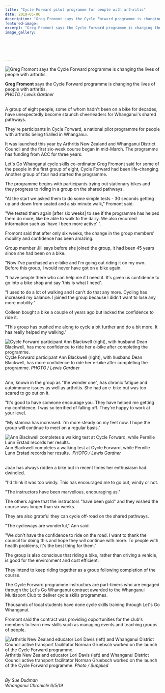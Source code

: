 ```yaml
---
title: "Cycle Forward pilot programme for people with arthritis"
date: 2019-05-06
description: "Greg Fromont says the Cycle Forward programme is changing the lives of people with arthritis..."
featured-image: 
excerpt: "Greg Fromont says the Cycle Forward programme is changing the lives of people with arthritis."
image_gallery:
	
	
	
	
	
---
```


<p><img src="https://www.nzherald.co.nz/resizer/xhst9GiKstvib07cCJzl0PtEtTI=/620x349/smart/filters:quality(70)/arc-anglerfish-syd-prod-nzme.s3.amazonaws.com/public/MRIATWP5BFB3FKDHMMDKJUGTAY.jpg" alt="Greg Fromont says the Cycle Forward programme is changing the lives of people with arthritis." /></p>
<p><span><strong>Greg Fromont</strong> says the Cycle Forward programme is changing the lives of people with arthritis.</span><br /><em>PHOTO / Lewis Gardner</em></p>
<p><br />A group of eight people, some of whom hadn't been on a bike for decades, have unexpectedly become staunch cheerleaders for Whanganui's shared pathways.</p>
<p>They're participants in Cycle Forward, a national pilot programme for people with arthritis being trialled in Whanganui.</p>
<p>It was launched this year by Arthritis New Zealand and Whanganui District Council and the first six-week course began in mid-March. The programme has funding from ACC for three years.</p>
<p><span class="ellipsis">Let's Go Whanganui cycle skills co-ordinator Greg Fromont said for some of the people in the first group of eight, Cycle Forward had been life-changing. Another group of four</span>&nbsp;<span>had started the programme.</span></p>
<p>The programme begins with participants trying out stationary bikes and they progress to riding in a group on the shared pathways.</p>
<p>"At the start we asked them to do some simple tests - 30 seconds getting up and down from seated and a six minute walk," Fromont said.</p>
<p>"We tested them again [after six weeks] to see if the programme has helped them do more, like be able to walk to the dairy. We also recorded information such as 'have I been more active' ".</p>
<p>Fromont said that after only six weeks, the change in the group members' mobility and confidence has been amazing.</p>
<p>Group member Jill says before she joined the group, it had been 45 years since she had been on a bike.</p>
<p>"Now I've purchased an e-bike and I'm going out riding it on my own. Before this group, I would never have got on a bike again.</p>
<p>"I have people there who can help me if I need it. It's given us confidence to go into a bike shop and say 'this is what I need'.</p>
<p>"I used to do a lot of walking and I can't do that any more. Cycling has increased my balance. I joined the group because I didn't want to lose any more mobility."</p>
<p>Colleen bought a bike a couple of years ago but lacked the confidence to ride it.</p>
<p>"This group has pushed me along to cycle a bit further and do a bit more. It has really helped my walking."</p>
<p><span><img src="https://www.nzherald.co.nz/resizer/VeFleOtlZVRe7LlqAAuXWVi6zEE=/620x411/smart/filters:quality(70)/arc-anglerfish-syd-prod-nzme.s3.amazonaws.com/public/OJ54S7PC2FDGBDEWZBPPDBTGRY.jpg" alt="Cycle Forward participant Ann Blackwell (right), with husband Dean Blackwell, has more confidence to ride her e-bike after completing the programme." /><br /><span>Cycle Forward participant Ann Blackwell (right), with husband Dean Blackwell, has more confidence to ride her e-bike after completing the programme.&nbsp;</span><em>PHOTO / Lewis Gardner</em></span></p>
<p><br />Ann, known in the group as "the wonder one", has chronic fatigue and autoimmune issues as well as arthritis. She had an e-bike but was too scared to go out on it.</p>
<p>"It's good to have someone encourage you. They have helped me getting my confidence. I was so terrified of falling off. They're happy to work at your level.</p>
<p>"My stamina has increased. I'm more steady on my feet now. I hope the group will continue to meet on a regular basis."</p>
<p><span><img src="https://www.nzherald.co.nz/resizer/smRrszSsxQY36HJxXG5vCCDuD04=/620x411/smart/filters:quality(70)/arc-anglerfish-syd-prod-nzme.s3.amazonaws.com/public/QJXXDOIELBD6XH726YAXATA5TQ.jpg" alt="Ann Blackwell completes a walking test at Cycle Forward, while Pernille Lunn Erstad records her results." /><br /><span>Ann Blackwell completes a walking test at Cycle Forward, while Pernille Lunn Erstad records her results.&nbsp;&nbsp;<em>PHOTO / Lewis Gardner</em></span></span></p>
<p><br />Joan has always ridden a bike but in recent times her enthusiasm had dwindled.</p>
<p>"I'd think it was too windy. This has encouraged me to go out, windy or not.</p>
<p>"The instructors have been marvellous, encouraging us."</p>
<p>The others agree that the instructors "have been gold" and they wished the course was longer than six weeks.</p>
<p>They are also grateful they can cycle off-road on the shared pathways.</p>
<p>"The cycleways are wonderful," Ann said.</p>
<p>"We don't have the confidence to ride on the road. I want to thank the council for doing this and hope they will continue with more. To people with health problems, it's the best thing for them."</p>
<p>The group is also conscious that riding a bike, rather than driving a vehicle, is good for the environment and cost efficient.</p>
<p>They intend to keep riding together as a group following completion of the course.</p>
<p>The Cycle Forward programme instructors are part-timers who are engaged through the Let's Go Whanganui contract awarded to the Whanganui Multisport Club to deliver cycle skills programmes.</p>
<p>Thousands of local students have done cycle skills training through Let's Go Whanganui.</p>
<p>Fromont said the contract was providing opportunities for the club's members to learn new skills such as managing events and teaching groups of people.</p>
<p><span><img src="https://www.nzherald.co.nz/resizer/_K7JEqfKLsBn5pB9C-bIvRxBphY=/620x537/smart/filters:quality(70)/arc-anglerfish-syd-prod-nzme.s3.amazonaws.com/public/IRZRWBZ63BEEDOA454YJ74AYPI.jpg" alt="Arthritis New Zealand educator Lori Davis (left) and Whanganui District Council active transport facilitator Norman Gruebsch worked on the launch of the Cycle Forward programme." /><br />Arthritis New Zealand educator Lori Davis (left) and Whanganui District Council active transport facilitator Norman Gruebsch worked on the launch of the Cycle Forward programme.&nbsp;<em>Photo / Supplied</em></span></p>
<p><em><br />By Sue Dudman<br />Whanganui Chronicle 6/5/19</em></p>
<div>&nbsp;</div>


